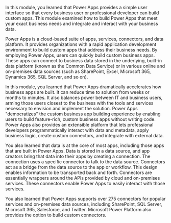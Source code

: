 In this module, you learned that Power Apps provides a simple user interface so that every business user or professional developer can build custom apps. This module examined how to build Power Apps that meet your exact business needs and integrate and interact with your business data.

Power Apps is a cloud-based suite of apps, services, connectors, and data platform. It provides organizations with a rapid application development environment to build custom apps that address their business needs. By employing Power Apps, users can quickly build custom business apps. These apps can connect to business data stored in the underlying, built-in data platform (known as the Common Data Service) or in various online and on-premises data sources (such as SharePoint, Excel, Microsoft 365, Dynamics 365, SQL Server, and so on).

In this module, you learned that Power Apps dramatically accelerates how business apps are built. It can reduce time to solution from weeks or months to minutes. It also balances power between IT and business users, arming those users closest to the business with the tools and services necessary to envision and implement the solution. Power Apps "democratizes" the custom business app building experience by enabling users to build feature-rich, custom business apps without writing code. Power Apps also provides an extensible platform that lets professional developers programmatically interact with data and metadata, apply business logic, create custom connectors, and integrate with external data.

You also learned that data is at the core of most apps, including those apps that are built in Power Apps. Data is stored in a data source, and app creators bring that data into their apps by creating a connection. The connection uses a specific connector to talk to the data source. Connectors act as a bridge from the data source to the app or workflow. This design enables information to be transported back and forth. Connectors are essentially wrappers around the APIs provided by cloud and on-premises services. These connectors enable Power Apps to easily interact with those services.

You also learned that Power Apps supports over 275 connectors for popular services and on-premises data sources, including SharePoint, SQL Server, Microsoft 365, Salesforce, and Twitter. Microsoft Power Platform also provides the option to build custom connectors.
